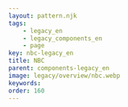 ```yaml
---
layout: pattern.njk
tags: 
    - legacy_en
    - legacy_components_en
    - page
key: nbc-legacy_en
title: NBC
parent: components-legacy_en
image: legacy/overview/nbc.webp
keywords: 
order: 160
---
```

